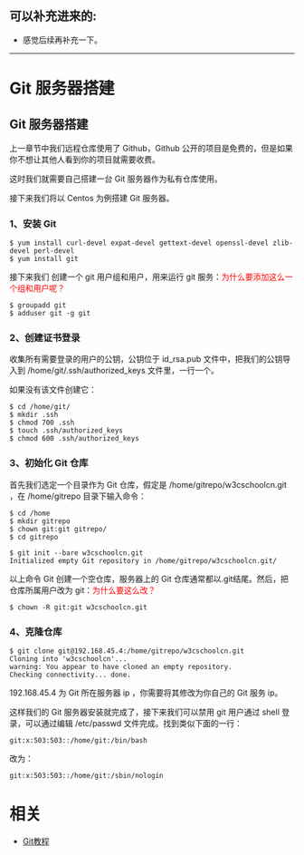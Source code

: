 
## 可以补充进来的:

- 感觉后续再补充一下。

---


# Git 服务器搭建

## Git 服务器搭建


上一章节中我们远程仓库使用了 Github，Github 公开的项目是免费的，但是如果你不想让其他人看到你的项目就需要收费。

这时我们就需要自己搭建一台 Git 服务器作为私有仓库使用。

接下来我们将以 Centos 为例搭建 Git 服务器。


### 1、安装 Git

```
$ yum install curl-devel expat-devel gettext-devel openssl-devel zlib-devel perl-devel
$ yum install git
```



接下来我们 创建一个 git 用户组和用户，用来运行 git 服务：<span style="color:red;">为什么要添加这么一个组和用户呢？</span>

```
$ groupadd git
$ adduser git -g git
```


### 2、创建证书登录


收集所有需要登录的用户的公钥，公钥位于 id_rsa.pub 文件中，把我们的公钥导入到 /home/git/.ssh/authorized_keys 文件里，一行一个。

如果没有该文件创建它：

```
$ cd /home/git/
$ mkdir .ssh
$ chmod 700 .ssh
$ touch .ssh/authorized_keys
$ chmod 600 .ssh/authorized_keys
```




### 3、初始化 Git 仓库


首先我们选定一个目录作为 Git 仓库，假定是 /home/gitrepo/w3cschoolcn.git ，在 /home/gitrepo 目录下输入命令：

```
$ cd /home
$ mkdir gitrepo
$ chown git:git gitrepo/
$ cd gitrepo

$ git init --bare w3cschoolcn.git
Initialized empty Git repository in /home/gitrepo/w3cschoolcn.git/
```


以上命令 Git 创建一个空仓库，服务器上的 Git 仓库通常都以.git结尾。然后，把仓库所属用户改为 git：<span style="color:red;">为什么要这么改？</span>

```
$ chown -R git:git w3cschoolcn.git
```




### 4、克隆仓库



```
$ git clone git@192.168.45.4:/home/gitrepo/w3cschoolcn.git
Cloning into 'w3cschoolcn'...
warning: You appear to have cloned an empty repository.
Checking connectivity... done.
```


192.168.45.4 为 Git 所在服务器 ip ，你需要将其修改为你自己的 Git 服务 ip。

这样我们的 Git 服务器安装就完成了，接下来我们可以禁用 git 用户通过 shell 登录，可以通过编辑 /etc/passwd 文件完成。找到类似下面的一行：

```
git:x:503:503::/home/git:/bin/bash
```


改为：

```
git:x:503:503::/home/git:/sbin/nologin
```







# 相关

- [Git教程](https://www.w3cschool.cn/git/)
